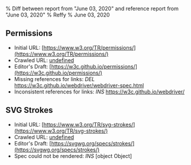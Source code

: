 % Diff between report from "June 03, 2020" and reference report from "June 03, 2020"
% Reffy
% June 03, 2020

## Permissions

- Initial URL: [https://www.w3.org/TR/permissions/](https://www.w3.org/TR/permissions/)
- Crawled URL: [undefined](undefined)
- Editor's Draft: [https://w3c.github.io/permissions/](https://w3c.github.io/permissions/)
- Missing references for links: *DEL* https://w3c.github.io/webdriver/webdriver-spec.html
- Inconsistent references for links: *INS* https://w3c.github.io/webdriver/


## SVG Strokes

- Initial URL: [https://www.w3.org/TR/svg-strokes/](https://www.w3.org/TR/svg-strokes/)
- Crawled URL: [undefined](undefined)
- Editor's Draft: [https://svgwg.org/specs/strokes/](https://svgwg.org/specs/strokes/)
- Spec could not be rendered: *INS* [object Object]


